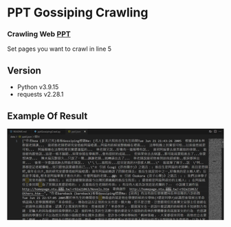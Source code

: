 # PPT Gossiping Crawling

### Crawling Web [PPT](https://www.ptt.cc/bbs/Gossiping/index.html)
Set pages you want to crawl in line 5


## Version

- Python v3.9.15
- requests v2.28.1


## Example Of Result
![image](https://github.com/yuhexiong/ppt-gossiping-crawling-python/blob/main/image/example_result.png)
